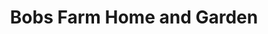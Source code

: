 ---
title: "Bobs Farm Home and Garden"
url: /dover-foxcroft/bobs-farm-home-and-garden/
shop: Landwirtschaftlich
---